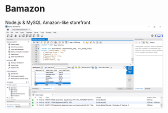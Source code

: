 # Bamazon
Node.js &amp; MySQL Amazon-like storefront
![alt text](https://raw.githubusercontent.com/chrisobo98/Bamazon/to/mysql.png)
